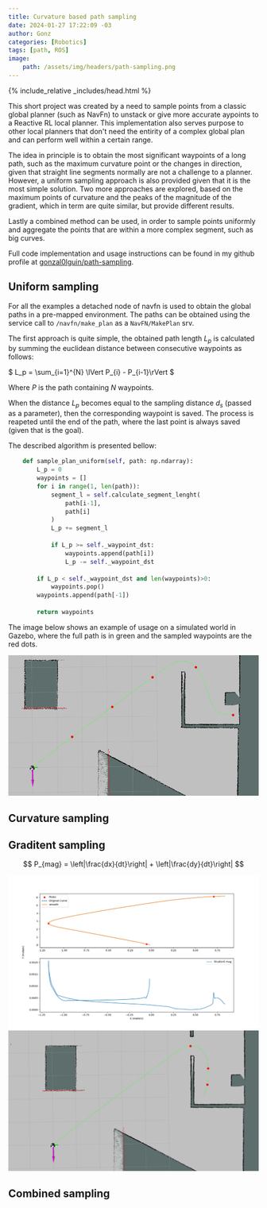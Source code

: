```yaml
---
title: Curvature based path sampling
date: 2024-01-27 17:22:09 -03
author: Gonz
categories: [Robotics]
tags: [path, ROS]
image:
    path: /assets/img/headers/path-sampling.png
---
```

{% include_relative _includes/head.html %}


This short project was created by a need to sample points from a classic global planner (such as NavFn) to unstack or give more accurate aypoints to a Reactive RL local planner. This implementation also serves purpose to other local planners that don't need the entirity of a complex global plan and can perform well within a certain range.

The idea in principle is to obtain the most significant waypoints of a long path, such as the maximum curvature point or the changes in direction, given that straight line segments normally are not a challenge to a planner. However, a uniform sampling approach is also provided given that it is the most simple solution. Two more approaches are explored, based on the maximum points of curvature and the peaks of the magnitude of the gradient, which in term are quite similar, but provide different results.

Lastly a combined method can be used, in order to sample points uniformly and aggregate the points that are within a more complex segment, such as big curves.


Full code implementation and usage instructions can be found in my github profile at [gonzal0lguin/path-sampling](https://github.com/gonzal0lguin/path-sampling).

## Uniform sampling

For all the examples a detached node of navfn is used to obtain the global paths in a pre-mapped environment. The paths can be obtained using the service call to `/navfn/make_plan` as a `NavFN/MakePlan` srv.

The first approach is quite simple, the obtained path length $L_p$ is calculated by summing the euclidean distance between consecutive waypoints as follows:

$
L_p = \sum_{i=1}^{N} \lVert P_{i} - P_{i-1}\rVert
$

Where $P$ is the path containing $N$ waypoints.


When the distance $L_p$ becomes equal to the sampling distance $d_s$ (passed as a parameter), then the corresponding waypoint is saved. The process is reapeted until the end of the path, where the last point is always saved (given that is the goal).

The described algorithm is presented bellow:

```python
    def sample_plan_uniform(self, path: np.ndarray):
        L_p = 0
        waypoints = []
        for i in range(1, len(path)):
            segment_l = self.calculate_segment_lenght(
                path[i-1],
                path[i]
            ) 
            L_p += segment_l
            
            if L_p >= self._waypoint_dst:
                waypoints.append(path[i])
                L_p -= self._waypoint_dst

        if L_p < self._waypoint_dst and len(waypoints)>0:
            waypoints.pop()
        waypoints.append(path[-1])

        return waypoints
```

The image below shows an example of usage on a simulated world in Gazebo, where the full path is in green and the sampled waypoints are the red dots.

<img src="/assets/img/posts/path-sampling/uniform-example.png" alt="center" width="700"/>


## Curvature sampling

## Graditent sampling


$$
P_{mag} =  \left|\frac{dx}{dt}\right| + \left|\frac{dy}{dt}\right|
$$

<img src="/assets/img/posts/path-sampling/curve_sample.png" alt="center" width="700"/>


<img src="/assets/img/posts/path-sampling/curve-example.png" alt="center" width="700"/>

## Combined sampling